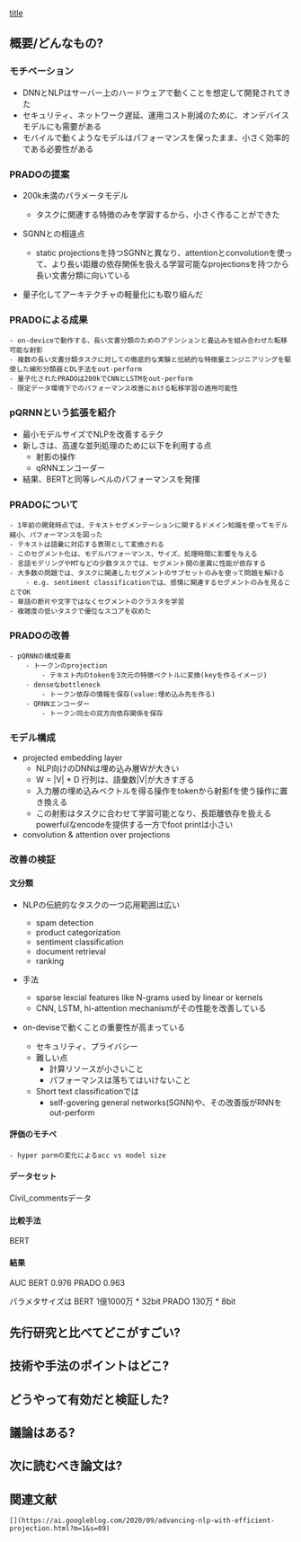 [title](URL)

## 概要/どんなもの?

### モチベーション
- DNNとNLPはサーバー上のハードウェアで動くことを想定して開発されてきた
- セキュリティ、ネットワーク遅延、運用コスト削減のために、オンデバイスモデルにも需要がある
- モバイルで動くようなモデルはパフォーマンスを保ったまま、小さく効率的である必要性がある

### PRADOの提案
- 200k未満のパラメータモデル
    - タスクに関連する特徴のみを学習するから、小さく作ることができた

- SGNNとの相違点
    - static projectionsを持つSGNNと異なり、attentionとconvolutionを使って、より長い距離の依存関係を扱える学習可能なprojectionsを持つから長い文書分類に向いている

- 量子化してアーキテクチャの軽量化にも取り組んだ

### PRADOによる成果
    - on-deviceで動作する、長い文書分類のためのアテンションと畳込みを組み合わせた転移可能な射影
    - 複数の長い文書分類タスクに対しての徹底的な実験と伝統的な特徴量エンジニアリングを駆使した線形分類器とDL手法をout-perform
    - 量子化されたPRADOは200kでCNNとLSTMをout-perform
    - 限定データ環境下でのパフォーマンス改善における転移学習の適用可能性

### pQRNNという拡張を紹介
- 最小モデルサイズでNLPを改善するテク
- 新しさは、高速な並列処理のために以下を利用する点
    - 射影の操作
    - qRNNエンコーダー
- 結果、BERTと同等レベルのパフォーマンスを発揮

### PRADOについて
    - 1年前の開発時点では、テキストセグメンテーションに関するドメイン知識を使ってモデル縮小、パフォーマンスを図った
    - テキストは語彙に対応する表現として変換される
    - このセグメント化は、モデルパフォーマンス、サイズ、処理時間に影響を与える
    - 言語モデリングやMTなどの少数タスクでは、セグメント間の差異に性能が依存する
    - 大多数の問題では、タスクに関連したセグメントのサブセットのみを使って問題を解ける
        - e.g. sentiment classificationでは、感情に関連するセグメントのみを見ることでOK
    - 単語の断片や文字ではなくセグメントのクラスタを学習
    - 複雑度の低いタスクで優位なスコアを収めた

### PRADOの改善
    - pQRNNの構成要素
        - トークンのprojection
            - テキスト内のtokenを3次元の特徴ベクトルに変換(keyを作るイメージ)
        - denseなbottleneck
            - トークン依存の情報を保存(value:埋め込み先を作る)
        - QRNNエンコーダー
            - トークン同士の双方向依存関係を保存
### モデル構成
- projected embedding layer
    - NLP向けのDNNは埋め込み層Wが大きい
    - W = |V| * D 行列は、語彙数|V|が大きすぎる
    - 入力層の埋め込みベクトルを得る操作をtokenから射影fを使う操作に置き換える
    - この射影はタスクに合わせて学習可能となり、長距離依存を扱えるpowerfulなencodeを提供する一方でfoot printは小さい
- convolution & attention over projections

### 改善の検証
#### 文分類
- NLPの伝統的なタスクの一つ応用範囲は広い
    - spam detection
    - product categorization
    - sentiment classification
    - document retrieval
    - ranking

- 手法
    - sparse lexcial features like N-grams used by linear or kernels
    - CNN, LSTM, hi-attention mechanismがその性能を改善している

- on-deviseで動くことの重要性が高まっている
    - セキュリティ、プライバシー
    - 難しい点
        - 計算リソースが小さいこと
        - パフォーマンスは落ちてはいけないこと
    - Short text classificationでは
        - self-govering general networks(SGNN)や、その改善版がRNNをout-perform

#### 評価のモチベ
    - hyper parmの変化によるacc vs model size

#### データセット
Civil_commentsデータ
#### 比較手法
BERT
#### 結果
AUC
BERT 0.976
PRADO 0.963

パラメタサイズは
BERT    1億1000万 * 32bit
PRADO   130万 * 8bit




## 先行研究と比べてどこがすごい?
## 技術や手法のポイントはどこ?
## どうやって有効だと検証した?
## 議論はある?
## 次に読むべき論文は?

## 関連文献
    [](https://ai.googleblog.com/2020/09/advancing-nlp-with-efficient-projection.html?m=1&s=09)